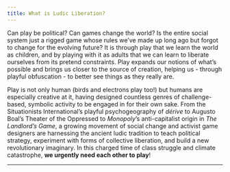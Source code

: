 ```yaml
---
title: What is Ludic Liberation? 
---
```


Can play be political? Can games change the world? Is the entire social system just a rigged game whose rules we’ve made up long ago but forgot to change for the evolving future? It is through play that we learn the world as children, and by playing with it as adults that we can learn to liberate ourselves from its pretend constraints. Play expands our notions of what’s possible and brings us closer to the source of creation, helping us - through playful obfuscation - to better see things as they really are. 

Play is not only human (birds and electrons play too!) but humans are especially creative at it, having designed countless genres of challenge-based, symbolic activity to be engaged in for their own sake. From the Situationists International’s playful psychogeography of *dérive* to Augusto Boal’s Theater of the Oppressed to *Monopoly*’s anti-capitalist origin in *The Landlord’s Game*, a growing movement of social change and activist game designers are harnessing the ancient ludic tradition to teach political strategy, experiment with forms of collective liberation, and build a new revolutionary imaginary. In this charged time of class struggle and climate catastrophe, **we urgently need each other to play**! 



---
